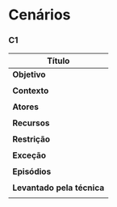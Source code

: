 
# Cenários

### C1

|**Título**|
|--|
|**Objetivo** |
| |
|**Contexto** |
| |
|**Atores** |
|  |
|**Recursos** |
|  |
|**Restrição**|
|  |
|**Exceção** |
|  |
|**Episódios** |
|  |
|**Levantado pela técnica**|
|  |
